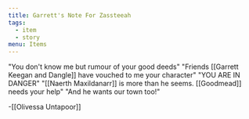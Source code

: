 ```yaml
---
title: Garrett's Note For Zassteeah
tags:
  - item
  - story
menu: Items
---
```



"You don't know me but rumour of your good deeds"
"Friends [[Garrett Keegan and Dangle]] have vouched to me your character"
"YOU ARE IN DANGER"
"[[Naerth Maxildanarr]] is more than he seems. [[Goodmead]] needs your help"
"And he wants our town too!"

-[[Olivessa Untapoor]]